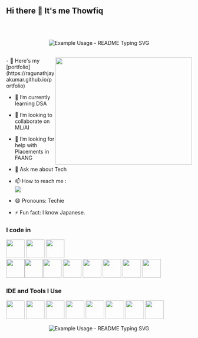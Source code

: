## Hi there 👋 It's me Thowfiq

<br><br>

<p align="center">
  <img src="https://readme-typing-svg.demolab.com/?lines=HI+there+It's+me+thowfiq!;Android+Developer!;UI/UX+Designer!;&font=Fira%20Code&color=red&center=true&width=380&height=50&duration=4000&pause=1000" alt="Example Usage - README Typing SVG">
</p>



<br>
<img align="right" width="370" height="290" src="https://i.pinimg.com/originals/47/f0/34/47f0342cec72b800463bf003eac1257e.gif">
- 🔭 Here's my [portfolio](https://ragunathjayakumar.github.io/portfolio) 
                                                
- 🌱 I’m currently learning DSA

- 👯 I’m looking to collaborate on ML/AI

- 🤔 I’m looking for help with Placements in FAANG

- 💬 Ask me about Tech

- 📫 How to reach me :
<br /> [<img src="https://img.shields.io/badge/LinkedIn-0077B5?style=for-the-badge&logo=linkedin&logoColor=white" />](https://www.linkedin.com/in/ragunath-j-728a28304/)

- 😄 Pronouns: Techie


- ⚡ Fun fact: I know Japanese.


### I code in
<img height="50" width="50" src="https://img.icons8.com/color/48/000000/python.png" />   <img height="50" width="50" src="https://img.icons8.com/color/48/000000/html-5.png" /> <img height="50" width="50" src="https://img.icons8.com/color/48/000000/css3.png" />  
<img height="50" width="50" src="https://img.icons8.com/color/48/000000/javascript.png"/><img height="50" width="50" src="https://img.icons8.com/color/48/000000/tensorflow.png"/><img height="50" width="50" src="https://img.icons8.com/fluent/48/000000/arduino.png"/> <img height="50" width="50" src="https://img.icons8.com/color/48/000000/react-native.png"/> <img height="50" width="50" src="https://img.icons8.com/color/48/000000/mysql-logo.png"/> <img height="50" width="50" src="https://img.icons8.com/color/48/000000/mongodb.png"/> <img height="50" width="50" src="https://img.icons8.com/color/48/000000/nodejs.png"/> <img height="50" width="50" src="https://img.icons8.com/fluency/48/000000/handlebar-mustache.png"/> 

### IDE and Tools I Use
<img height="50" width="50" src="https://img.icons8.com/color/48/000000/visual-studio-code-2019.png"/> <img height="50" width="50" src="https://img.icons8.com/color/48/000000/pycharm.png"/> <img height="50" width="50" src="https://img.icons8.com/color/50/000000/git.png"/> <img height="50" width="50" src="https://img.icons8.com/dusk/64/000000/anaconda.png"/> <img height="50" src="https://img.icons8.com/officel/480/null/java-eclipse.png"/>  <img height="50" width="50" src="https://img.icons8.com/doodle/48/000000/adobe-photoshop.png"/> <img height="50" width="50" src="https://img.icons8.com/color/48/000000/figma--v1.png"/> <img height="50" width="50" src="https://img.icons8.com/?size=100&id=4VVL78edhbW9&format=png&color=000000"/>


<p align="center">
  <img src="https://readme-typing-svg.demolab.com/?lines=thank+you+visiting+me!;&font=Fira%20Code&center=true&width=380&height=50&duration=4000&pause=1000" alt="Example Usage - README Typing SVG">
</p>
